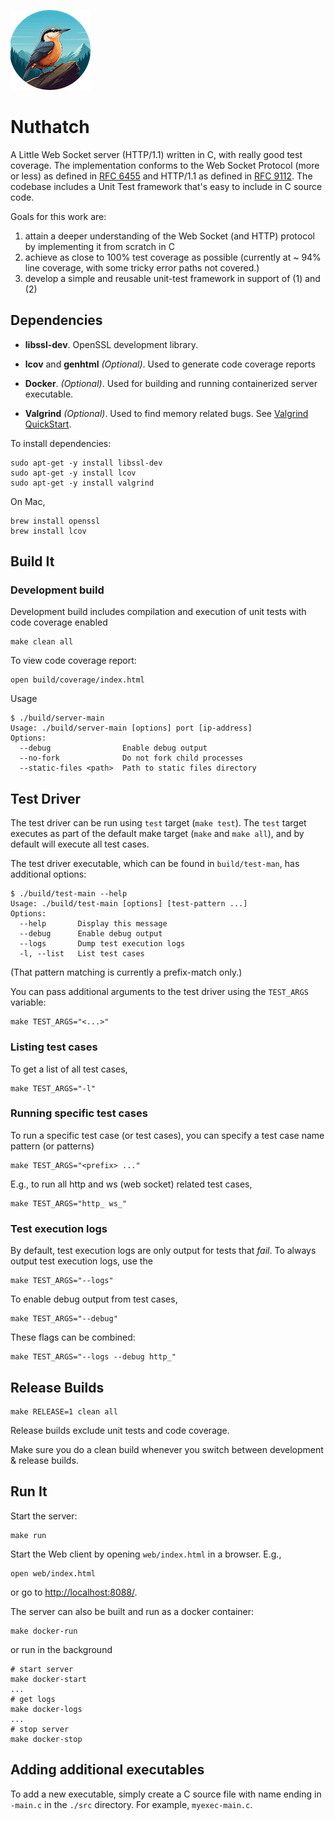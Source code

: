 <!--
Copyright (c) 2024 Thomas Mikalsen. Subject to the MIT License 
-->

![alt nuthatch](./doc/nuthatch-icon.png "nuthatch")

Nuthatch
========
A Little Web Socket server (HTTP/1.1) written in C, with really good test
coverage.  The implementation conforms to the Web Socket Protocol (more or less)
as defined in [RFC 6455](https://datatracker.ietf.org/doc/html/rfc6455) and
HTTP/1.1 as defined in [RFC
9112](https://datatracker.ietf.org/doc/html/rfc9112). The codebase includes a
Unit Test framework that's easy to include in C source code. 

Goals for this work are:
1. attain a deeper understanding of the Web Socket (and HTTP) protocol by implementing it from scratch in C
2. achieve as close to 100% test coverage as possible (currently at ~ 94% line coverage, with some tricky error paths not covered.)
3. develop a simple and reusable unit-test framework in support of (1) and (2) 

Dependencies
-------------

* **libssl-dev**. OpenSSL development library.

* **lcov** and **genhtml** _(Optional)_. Used to generate code coverage reports

* **Docker**. _(Optional)_. Used for building and running containerized server executable.

* **Valgrind** _(Optional)_. Used to find memory related bugs. See [Valgrind QuickStart](https://www.valgrind.org/docs/manual/QuickStart.html).


To install dependencies:
```
sudo apt-get -y install libssl-dev
sudo apt-get -y install lcov
sudo apt-get -y install valgrind
```

On Mac,
```
brew install openssl
brew install lcov
```

Build It
--------

### Development build

Development build includes compilation and execution of unit tests with code coverage enabled
```
make clean all
```

To view code coverage report:
```
open build/coverage/index.html
```

Usage
```
$ ./build/server-main 
Usage: ./build/server-main [options] port [ip-address]
Options:
  --debug                Enable debug output
  --no-fork              Do not fork child processes
  --static-files <path>  Path to static files directory
```

Test Driver
-----------
The test driver can be run using `test` target (`make test`). The `test` target executes as part of the default make target (`make` and `make all`), and by default will execute all test cases.

The test driver executable, which can be found in `build/test-man`, has additional options:
```
$ ./build/test-main --help
Usage: ./build/test-main [options] [test-pattern ...]
Options:
  --help       Display this message
  --debug      Enable debug output
  --logs       Dump test execution logs
  -l, --list   List test cases
```

(That pattern matching is currently a prefix-match only.)

You can pass additional arguments to the test driver using the `TEST_ARGS` variable:
```
make TEST_ARGS="<...>"
```

### Listing test cases
To get a list of all test cases,
```
make TEST_ARGS="-l"
```

### Running specific test cases

To run a specific test case (or test cases), you can specify
a test case name pattern (or patterns)
```
make TEST_ARGS="<prefix> ..."
```

E.g., to run all http and ws (web socket) related test cases,
```
make TEST_ARGS="http_ ws_"
```

### Test execution logs
By default, test execution logs are only output for tests that _fail_.
To always output test execution logs, use the 
```
make TEST_ARGS="--logs"
```

To enable debug output from test cases,
```
make TEST_ARGS="--debug"
```

These flags can be combined:
```
make TEST_ARGS="--logs --debug http_"
```

Release Builds
--------------
```
make RELEASE=1 clean all
```

Release builds exclude unit tests and code coverage.

Make sure you do a clean build whenever you switch between development & release builds.

Run It
------

Start the server:

```
make run
```

Start the Web client by opening `web/index.html` in a browser. E.g.,
```
open web/index.html
```

or go to [http://localhost:8088/](http://localhost:8088/).


The server can also be built and run as a docker container:
```
make docker-run
```

or run in the background
```
# start server
make docker-start
...
# get logs
make docker-logs
...
# stop server
make docker-stop
```

Adding additional executables
-----------------------

To add a new executable, simply create a C source file with name ending in `-main.c` in the `./src` directory.
For example, `myexec-main.c`.

